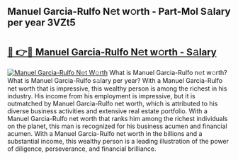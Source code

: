 ## Manuel Garcia-Rulfo N𝚎t w𝚘rth - Part-Mol S𝚊lary per year 3VZt5

# <h2><a href="http://gc3nlhd.nevu.top/?p=Manuel+Garcia-Rulfo">🔗 👉🔴 Manuel Garcia-Rulfo N𝚎t w𝚘rth - S𝚊lary</a></h2>

[![Manuel Garcia-Rulfo N𝚎t W𝚘rth](https://i.imgur.com/Oavwk0R.jpeg)](http://gc3nlhd.nevu.top/?p=Manuel+Garcia-Rulfo)
What is Manuel Garcia-Rulfo n𝚎t w𝚘rth? What is Manuel Garcia-Rulfo s𝚊lary per year?
With a Manuel Garcia-Rulfo net worth that is impressive, this wealthy person is among the richest in his industry. His income from his employment is impressive, but it is outmatched by Manuel Garcia-Rulfo net worth, which is attributed to his diverse business activities and extensive real estate portfolio. With a Manuel Garcia-Rulfo net worth that ranks him among the richest individuals on the planet, this man is recognized for his business acumen and financial acumen. With a Manuel Garcia-Rulfo net worth in the billions and a substantial income, this wealthy person is a leading illustration of the power of diligence, perseverance, and financial brilliance.
